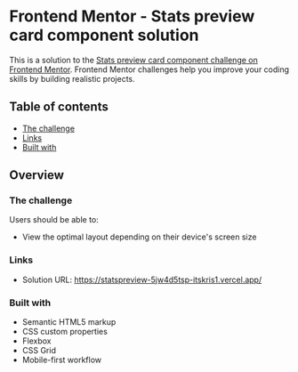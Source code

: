# Frontend Mentor - Stats preview card component solution

This is a solution to the [Stats preview card component challenge on Frontend Mentor](https://www.frontendmentor.io/challenges/stats-preview-card-component-8JqbgoU62). Frontend Mentor challenges help you improve your coding skills by building realistic projects. 

## Table of contents

  - [The challenge](#the-challenge)
  - [Links](#links)
  - [Built with](#built-with)


## Overview

### The challenge

Users should be able to:

- View the optimal layout depending on their device's screen size

### Links

- Solution URL: https://statspreview-5jw4d5tsp-itskris1.vercel.app/

### Built with

- Semantic HTML5 markup
- CSS custom properties
- Flexbox
- CSS Grid
- Mobile-first workflow




